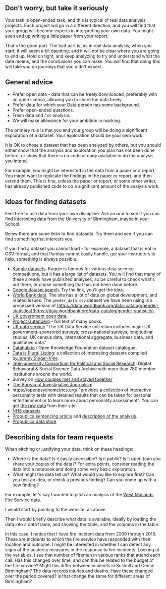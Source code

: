 ## Don't worry, but take it seriously

Your task is open-ended task, and this is typical of real data analysis
projects.  Each project will go in a different direction, and you will find
that your group will become experts in interpreting your own data.  You might
even end up writing a little paper from your report.

That's the good part.  The bad part is, as in real data analysis, when you
start, it will seem a bit daunting, and it will not be clear where you are
going to end up.  Hold on tight, and keep analyzing to try and understand what the data means, and the conclusions you can make.  You will find that doing this will take you on journeys that you didn't expect.

## General advice

*   Prefer open data - data that can be freely downloaded, preferably
    with an open license, allowing you to share the data freely.
*   Prefer data for which your Data person has some background.
*   Prefer open-ended questions.
*   Fresh data and / or analysis.
*   We will make allowance for your ambition in marking.

The primary rule is that you and your group will be doing a significant exploration of a dataset.  Your exploration should be your own work.

It is OK to chose a dataset that has been analyzed by others, but you should
either show that the analysis and exploration you plan has not been done
before, or show that there is no code already available to do the analysis you intend.

For example, you might be interested in the data from a paper or a report. You
might want to replicate the findings in the paper or report, and then extend
them.  This is fine, unless the paper or report, or some other writer, has
already published code to do a significant amount of the analysis work.

## Ideas for finding datasets

Feel free to use data from your own discipline.  Ask around to see if you can
find interesting data from the University of Birmingham, maybe in your School.

Below there are some links to find datasets.  Try them and see if you can find
something that interests you.

If you find a dataset you cannot load - for example, a dataset that is not in CSV format, and that Pandas cannot easily handle, get your instructors to help, something is always possible.

* [Kaggle datasets](https://www.kaggle.com/datasets).  Kaggle is famous for
  various data science competitions, but it has a large list of datasets.  You will find that many of these already have published analyses, so be careful to check what's out there, or chose something that has not been done before.
* [Google dataset search](https://toolbox.google.com/datasetsearch).  Try the
  link, you'll get the idea.
* [World Bank data](https://data.worldbank.org). The site has a lot of data on
  global development, and related issues.  The `gender_data.csv` dataset we
  have been using is a processed version of
  [https://data.worldbank.org/data-catalog/gender-statistics](https://data.worldbank.org/data-catalog/gender-statistics).
* [UK government open data](https://data.gov.uk).
* [Project Gutenberg](https://www.gutenberg.org/wiki/Main_Page) \- full text of
  many books.
* [UK data service](https://www.ukdataservice.ac.uk/get-data/key-data) "The UK
  Data Service collection includes major UK government-sponsored surveys,
  cross-national surveys, longitudinal studies, UK census data, international
  aggregate, business data, and qualitative data."
* [Datahub.io](https://datahub.io) : Open Knowledge Foundation dataset catalogue.
* [Data is Plural
  Listing](https://docs.google.com/spreadsheets/d/1wZhPLMCHKJvwOkP4juclhjFgqIY8fQFMemwKL2c64vk):
  a collection of interesting datasets compiled by[Jeremy
  Singer-Vine](https://twitter.com/jsvine).
* [Inter-university Consortium for Political and Social
  Research](https://www.icpsr.umich.edu/icpsrweb): Digital Behavioral
  & Social Science Data Archive with more than 780 member institutions
  around the world.
* Survey on [How couples met and stayed
  together](https://www.icpsr.umich.edu/icpsrweb/ICPSR/studies/30103)
* [The Bureau of Investigative
  Journalism](https://www.thebureauinvestigates.com/projects)
* <https://openpsychometrics.org/> "provides a collection of interactive
  personality tests with detailed results that can be taken for personal
  entertainment or to learn more about personality assessment". You can get [the raw
  data](https://openpsychometrics.org/_rawdata) from their site.
* [NHS
  datasets](https://digital.nhs.uk/data-and-information/data-collections-and-data-sets)
* [Propublica sentencing
  article](https://www.propublica.org/article/machine-bias-risk-assessments-in-criminal-sentencing)
  and [description of the
  analysis](https://www.propublica.org/article/how-we-analyzed-the-compas-recidivism-algorithm).
* [Propublica data store](https://www.propublica.org/datastore).

## Describing data for team requests

When pitching or justifying your data, think on these headings:

* Where is the data?  Is it easily accessible?  Is it public?  Is it open (can
  you share your copies of the data)?   For extra points, consider reading the data into a notebook and doing some very basic exploration.
* What might the data tell us?  What would you like to explore first?  Can you
  test an idea, or check a previous finding?  Can you come up with a new finding?

For example, let's say I wanted to pitch an analysis of the [West Midlands Fire
Service
data](https://data.birmingham.gov.uk/dataset/wmfs-incident-data-since-2009).

I would start by pointing to the website, as above.

Then I would briefly describe what data is available, ideally by loading the
data into a data frame, and showing the table, and the columns in the table.

In this case, I notice that I have fire incident data from 2009 through 2018.
These are incidents to which the fire service have responded with their
location and outcome.  I might be interested in whether I can detect any signs
of the austerity measures in the response to fire incidents.  Looking at the
variables, I see that number of firemen in various ranks that attend each call.
Has this changed over time, and can this be related to the budget of the fire
service?  Might this differ between incidents in Solihull and Cental
Birmingham?  The data records injuries and deaths.  Have these changed over the period covered?   Is that change the same for different areas of Birmingham?
